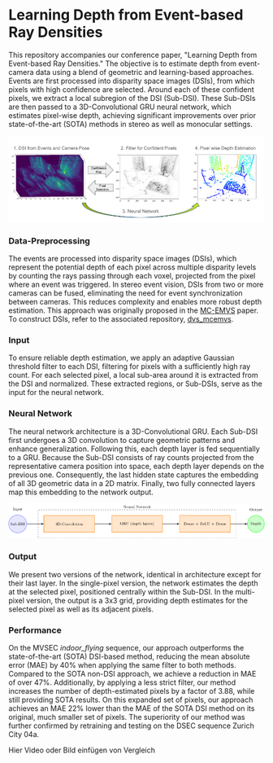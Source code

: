# Learning Depth from Event-based Ray Densities

This repository accompanies our conference paper, "Learning Depth from Event-based Ray Densities." The objective is to estimate depth from event-camera data using a blend of geometric and learning-based approaches. Events are first processed into disparity space images (DSIs), from which pixels with high confidence are selected. Around each of these confident pixels, we extract a local subregion of the DSI (Sub-DSI). These Sub-DSIs are then passed to a 3D-Convolutional GRU neural network, which estimates pixel-wise depth, achieving significant improvements over prior state-of-the-art (SOTA) methods in stereo as well as monocular settings.

![Alt Text](assets/Framework_cropped.png)

### Data-Preprocessing

The events are processed into disparity space images (DSIs), which represent the potential depth of each pixel across multiple disparity levels by counting the rays passing through each voxel, projected from the pixel where an event was triggered. In stereo event vision, DSIs from two or more cameras can be fused, eliminating the need for event synchronization between cameras. This reduces complexity and enables more robust depth estimation. This approach was originally proposed in the [MC-EMVS](https://onlinelibrary.wiley.com/doi/10.1002/aisy.202200221) paper. To construct DSIs, refer to the associated repository, [dvs_mcemvs](https://github.com/tub-rip/dvs_mcemvs).

### Input

To ensure reliable depth estimation, we apply an adaptive Gaussian threshold filter to each DSI, filtering for pixels with a sufficiently high ray count. For each selected pixel, a local sub-area around it is extracted from the DSI and normalized. These extracted regions, or Sub-DSIs, serve as the input for the neural network.

### Neural Network

The neural network architecture is a 3D-Convolutional GRU. Each Sub-DSI first undergoes a 3D convolution to capture geometric patterns and enhance generalization. Following this, each depth layer is fed sequentially to a GRU. Because the Sub-DSI consists of ray counts projected from the representative camera position into space, each depth layer depends on the previous one. Consequently, the last hidden state captures the embedding of all 3D geometric data in a 2D matrix. Finally, two fully connected layers map this embedding to the network output.

![Alt Text](assets/neural_net.png)

### Output

We present two versions of the network, identical in architecture except for their last layer. In the single-pixel version, the network estimates the depth at the selected pixel, positioned centrally within the Sub-DSI. In the multi-pixel version, the output is a 3x3 grid, providing depth estimates for the selected pixel as well as its adjacent pixels.

### Performance

On the MVSEC <em>indoor_flying</em> sequence, our approach outperforms the state-of-the-art (SOTA) DSI-based method, reducing the mean absolute error (MAE) by 40% when applying the same filter to both methods. Compared to the SOTA non-DSI approach, we achieve a reduction in MAE of over 47%. Additionally, by applying a less strict filter, our method increases the number of depth-estimated pixels by a factor of 3.88, while still providing SOTA results. On this expanded set of pixels, our approach achieves an MAE 22% lower than the MAE of the SOTA DSI method on its original, much smaller set of pixels. The superiority of our method was further confirmed by retraining and testing on the DSEC sequence Zurich City 04a.

Hier Video oder Bild einfügen von Vergleich
